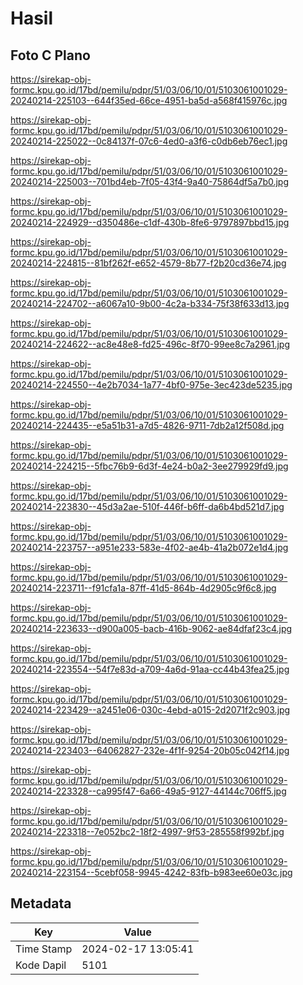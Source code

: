 # Hasil

## Foto C Plano

https://sirekap-obj-formc.kpu.go.id/17bd/pemilu/pdpr/51/03/06/10/01/5103061001029-20240214-225103--644f35ed-66ce-4951-ba5d-a568f415976c.jpg

https://sirekap-obj-formc.kpu.go.id/17bd/pemilu/pdpr/51/03/06/10/01/5103061001029-20240214-225022--0c84137f-07c6-4ed0-a3f6-c0db6eb76ec1.jpg

https://sirekap-obj-formc.kpu.go.id/17bd/pemilu/pdpr/51/03/06/10/01/5103061001029-20240214-225003--701bd4eb-7f05-43f4-9a40-75864df5a7b0.jpg

https://sirekap-obj-formc.kpu.go.id/17bd/pemilu/pdpr/51/03/06/10/01/5103061001029-20240214-224929--d350486e-c1df-430b-8fe6-9797897bbd15.jpg

https://sirekap-obj-formc.kpu.go.id/17bd/pemilu/pdpr/51/03/06/10/01/5103061001029-20240214-224815--81bf262f-e652-4579-8b77-f2b20cd36e74.jpg

https://sirekap-obj-formc.kpu.go.id/17bd/pemilu/pdpr/51/03/06/10/01/5103061001029-20240214-224702--a6067a10-9b00-4c2a-b334-75f38f633d13.jpg

https://sirekap-obj-formc.kpu.go.id/17bd/pemilu/pdpr/51/03/06/10/01/5103061001029-20240214-224622--ac8e48e8-fd25-496c-8f70-99ee8c7a2961.jpg

https://sirekap-obj-formc.kpu.go.id/17bd/pemilu/pdpr/51/03/06/10/01/5103061001029-20240214-224550--4e2b7034-1a77-4bf0-975e-3ec423de5235.jpg

https://sirekap-obj-formc.kpu.go.id/17bd/pemilu/pdpr/51/03/06/10/01/5103061001029-20240214-224435--e5a51b31-a7d5-4826-9711-7db2a12f508d.jpg

https://sirekap-obj-formc.kpu.go.id/17bd/pemilu/pdpr/51/03/06/10/01/5103061001029-20240214-224215--5fbc76b9-6d3f-4e24-b0a2-3ee279929fd9.jpg

https://sirekap-obj-formc.kpu.go.id/17bd/pemilu/pdpr/51/03/06/10/01/5103061001029-20240214-223830--45d3a2ae-510f-446f-b6ff-da6b4bd521d7.jpg

https://sirekap-obj-formc.kpu.go.id/17bd/pemilu/pdpr/51/03/06/10/01/5103061001029-20240214-223757--a951e233-583e-4f02-ae4b-41a2b072e1d4.jpg

https://sirekap-obj-formc.kpu.go.id/17bd/pemilu/pdpr/51/03/06/10/01/5103061001029-20240214-223711--f91cfa1a-87ff-41d5-864b-4d2905c9f6c8.jpg

https://sirekap-obj-formc.kpu.go.id/17bd/pemilu/pdpr/51/03/06/10/01/5103061001029-20240214-223633--d900a005-bacb-416b-9062-ae84dfaf23c4.jpg

https://sirekap-obj-formc.kpu.go.id/17bd/pemilu/pdpr/51/03/06/10/01/5103061001029-20240214-223554--54f7e83d-a709-4a6d-91aa-cc44b43fea25.jpg

https://sirekap-obj-formc.kpu.go.id/17bd/pemilu/pdpr/51/03/06/10/01/5103061001029-20240214-223429--a2451e06-030c-4ebd-a015-2d2071f2c903.jpg

https://sirekap-obj-formc.kpu.go.id/17bd/pemilu/pdpr/51/03/06/10/01/5103061001029-20240214-223403--64062827-232e-4f1f-9254-20b05c042f14.jpg

https://sirekap-obj-formc.kpu.go.id/17bd/pemilu/pdpr/51/03/06/10/01/5103061001029-20240214-223328--ca995f47-6a66-49a5-9127-44144c706ff5.jpg

https://sirekap-obj-formc.kpu.go.id/17bd/pemilu/pdpr/51/03/06/10/01/5103061001029-20240214-223318--7e052bc2-18f2-4997-9f53-285558f992bf.jpg

https://sirekap-obj-formc.kpu.go.id/17bd/pemilu/pdpr/51/03/06/10/01/5103061001029-20240214-223154--5cebf058-9945-4242-83fb-b983ee60e03c.jpg


## Metadata

| Key        | Value               |
| ---------- | ------------------- |
| Time Stamp | 2024-02-17 13:05:41 |
| Kode Dapil | 5101                |



